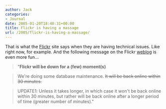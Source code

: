 ```yaml
---
author: Jack
categories:
- Journal
date: 2005-01-20T18:40:31+00:00
title: Flickr is having a massage
url: /2005/flickr-is-having-a-massage/
---
```


That is what the [Flickr][1] site says when they are having technical issues. Like right now, for example. And the following message on the Flickr [weblog][2] is even more fun&#8230;

> 
> 
> "**Flickr will be down for a (few) moment(s)**
> 
> 

> 
> 
> We're doing some database maintenance. <del>It will be back online within 30 minutes.</del>
> 
> 

> 
> 
> UPDATE1: Unless it takes longer, in which case it won't be back online within 30 minutes, but rather will be back online after a longer period of time (greater number of minutes)."
> 
>

 [1]: http://www.flickr.com
 [2]: http://blog.flickr.com/